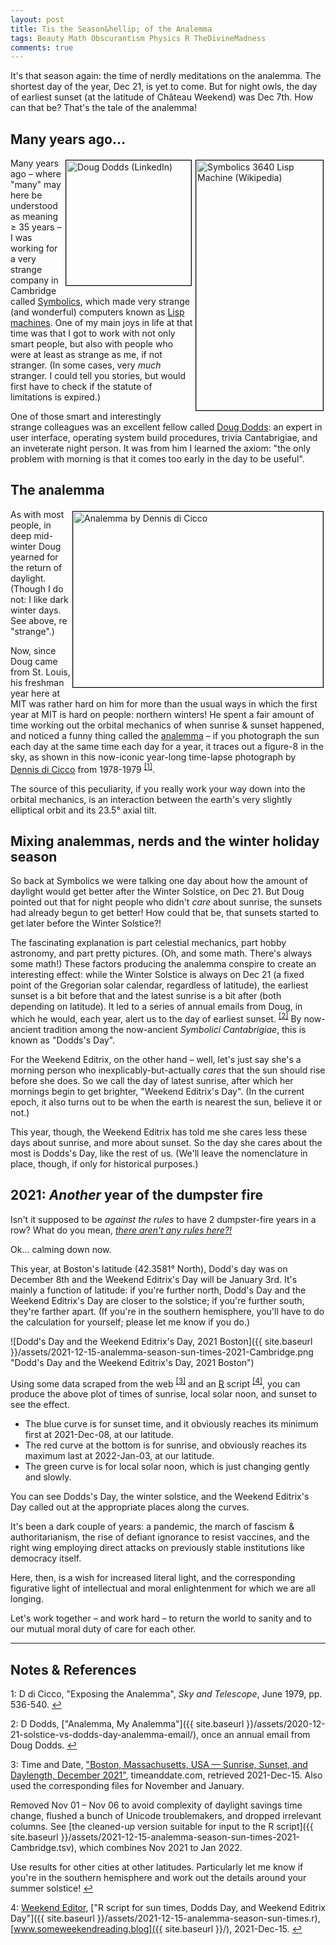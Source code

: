 ```yaml
---
layout: post
title: Tis the Season&hellip; of the Analemma
tags: Beauty Math Obscurantism Physics R TheDivineMadness
comments: true
---
```


It's that season again: the time of nerdly meditations on the analemma.  The shortest day
of the year, Dec 21, is yet to come.  But for night owls, the day of earliest sunset (at
the latitude of Ch&acirc;teau Weekend) was Dec 7th.  How can that be?  That's the tale of
the analemma!  


## Many years ago&hellip;

<img src="{{ site.baseurl }}/images/2020-12-21-solstice-vs-dodds-day-Symbolics3640_Modified.jpg" width="203" height="400" alt="Symbolics 3640 Lisp Machine (Wikipedia)" title="Symbolics 3640 Lisp Machine (Wikipedia)" style="float: right; margin: 3px 3px 3px 3px; border: 1px solid #000000;"/>
<img src="{{ site.baseurl }}/images/2020-12-21-solstice-vs-dodds-day-doug-dodds.jpg" width="200" height="200" alt="Doug Dodds (LinkedIn)" title="Doug Dodds (LinkedIn)" style="float: right; margin: 3px 3px 3px 3px; border: 1px solid #000000;"/>

Many years ago &ndash; where "many" may here be understood as meaning &ge; 35 years
&ndash; I was working for a very strange company in Cambridge called
[Symbolics](https://en.wikipedia.org/wiki/Symbolics), which made very strange (and
wonderful) computers known as [Lisp machines](https://en.wikipedia.org/wiki/Lisp_machine).
One of my main joys in life at that time was that I got to work with not only smart
people, but also with people who were at least as strange as me, if not stranger.  (In
some cases, very _much_ stranger.  I could tell you stories, but would first have to check
if the statute of limitations is expired.)  

One of those smart and interestingly strange colleagues was an excellent fellow called
[Doug Dodds](https://www.linkedin.com/in/doug-dodds-3ab495/): an expert in user interface,
operating system build procedures, trivia Cantabrigiae, and an inveterate night person.
It was from him I learned the axiom: "the only problem with morning is that it comes too
early in the day to be useful".  


## The analemma

<img src="{{ site.baseurl }}/images/2020-12-21-solistice-vs-dodds-day-analemma-di-cicco.jpg" width="400" height="281" alt="Analemma by Dennis di Cicco" title="Analemma by Dennis di Cicco" style="float: right; margin: 3px 3px 3px 3px; border: 1px solid #000000;"/>
As with most people, in deep mid-winter Doug yearned for the return of daylight. (Though I
do not: I like dark winter days.  See above, re "strange".)  

Now, since Doug came from St. Louis, his freshman year here at MIT was rather hard on him
for more than the usual ways in which the first year at MIT is hard on people: northern
winters!  He spent a fair amount of time working out the orbital mechanics of when sunrise
&amp; sunset happened, and noticed a funny thing called the
[analemma](https://en.wikipedia.org/wiki/Analemma) &ndash; if you
photograph the sun each day at the same time each day for a year, it traces out a figure-8
in the sky, as shown in this now-iconic year-long time-lapse photograph by 
[Dennis di Cicco](https://en.wikipedia.org/wiki/Dennis_di_Cicco)
from 1978-1979 <sup id="fn1a">[[1]](#fn1)</sup>.  

The source of this peculiarity, if you really work your way down into the orbital
mechanics, is an interaction between the earth's very slightly elliptical orbit and its
23.5&deg; axial tilt.  


## Mixing analemmas, nerds and the winter holiday season

So back at Symbolics we were talking one day about how the amount of daylight would get
better after the Winter Solstice, on Dec 21.  But Doug pointed out that for night people
who didn't _care_ about sunrise, the sunsets had already begun to get better!  How could
that be, that sunsets started to get later before the Winter Solstice?!  

The fascinating explanation is part celestial mechanics, part hobby astronomy, and part
pretty pictures.  (Oh, and some math.  There's always some math!)  These factors producing
the analemma conspire to create an interesting effect: while the Winter Solstice is always
on Dec 21 (a fixed point of the Gregorian solar calendar, regardless of latitude), the
earliest sunset is a bit before that and the latest sunrise is a bit after (both depending on
latitude).  It led to a series of annual emails from Doug, in which he would, each year,
alert us to the day of earliest sunset. <sup id="fn2a">[[2]](#fn2)</sup> By now-ancient
tradition among the now-ancient _Symbolici Cantabrigiae_, this is known as "Dodds's Day".  

For the Weekend Editrix, on the other hand &ndash; well, let's just say she's a morning person
who inexplicably-but-actually _cares_ that the sun should rise before she does.  So we call
the day of latest sunrise, after which her mornings begin to get brighter, 
"Weekend Editrix's Day".  (In the current epoch, it also turns out to be when the earth 
is nearest the sun, believe it or not.)  

This year, though, the Weekend Editrix has told me she cares less these days about
sunrise, and more about sunset.  So the day she cares about the most is Dodds's Day, like
the rest of us.  (We'll leave the nomenclature in place, though, if only for historical
purposes.)  


## 2021: _Another_ year of the dumpster fire

Isn't it supposed to be _against the rules_ to have 2 dumpster-fire years in a row?  What
do you mean,
[_there aren't any rules here?!_](https://www.brainyquote.com/quotes/thomas_a_edison_105328)  

Ok&hellip; calming down now.  

This year, at Boston's latitude (42.3581&deg; North), Dodd's day was on December 8th and
the Weekend Editrix's Day will be January 3rd.  It's mainly a function of latitude: if
you're further north, Dodd's Day and the Weekend Editrix's Day are closer to the solstice;
if you're further south, they're farther apart.  (If you're in the southern hemisphere,
you'll have to do the calculation for yourself; please let me know if you do.)  

![Dodd's Day and the Weekend Editrix's Day, 2021 Boston]({{ site.baseurl }}/assets/2021-12-15-analemma-season-sun-times-2021-Cambridge.png "Dodd's Day and the Weekend Editrix's Day, 2021 Boston")

Using some data scraped from the web <sup id="fn3a">[[3]](#fn3)</sup> and an
[R](https://www.r-project.org/) script <sup id="fn4a">[[4]](#fn4)</sup>, you can produce
the above plot of times of sunrise, local solar noon, and sunset to see the effect.  
- The blue curve is for sunset time, and it obviously reaches its minimum first at
  2021-Dec-08, at our latitude.  
- The red curve at the bottom is for sunrise, and obviously reaches its maximum last at
  2022-Jan-03, at our latitude.  
- The green curve is for local solar noon, which is just changing gently and slowly.  

You can see Dodds's Day, the winter solstice, and the Weekend Editrix's Day called out at
the appropriate places along the curves.  

It's been a dark couple of years: a pandemic, the march of fascism &amp; authoritarianism,
the rise of defiant ignorance to resist vaccines, and the right wing employing direct
attacks on previously stable institutions like democracy itself.  

Here, then, is a wish for increased literal light, and the corresponding figurative light
of intellectual and moral enlightenment for which we are all longing.  

Let's work together &ndash; and work hard &ndash; to return the world to sanity and to our
mutual moral duty of care for each other.  

---

## Notes &amp; References  

<!--
<sup id="fn1a">[[1]](#fn1)</sup>

<a id="fn1">1</a>: ***, ["***"](***), *** [↩](#fn1a)  

<a href="{{ site.baseurl }}/images/***"><img src="{{ site.baseurl }}/images/***" width="400" height="***" alt="***" title="***" style="float: right; margin: 3px 3px 3px 3px; border: 1px solid #000000;"></a>

<iframe width="400" height="224" src="***" allow="accelerometer; encrypted-media; gyroscope; picture-in-picture" allowfullscreen style="float: right; margin: 3px 3px 3px 3px; border: 1px solid #000000;"></iframe>
-->

<a id="fn1">1</a>: D di Cicco, "Exposing the Analemma", _Sky and Telescope_, June 1979, pp. 536-540. [↩](#fn1a)  

<a id="fn2">2</a>: D Dodds, ["Analemma, My Analemma"]({{ site.baseurl }}/assets/2020-12-21-solstice-vs-dodds-day-analemma-email/), once an annual email from Doug Dodds. [↩](#fn2a)  

<a id="fn3">3</a>: Time and Date, ["Boston, Massachusetts, USA — Sunrise, Sunset, and Daylength, December 2021"](https://www.timeanddate.com/sun/usa/boston), timeanddate.com, retrieved 2021-Dec-15.  Also used the corresponding files for November and January.  

Removed Nov 01 &ndash; Nov 06 to avoid complexity of daylight savings time change, flushed a bunch of Unicode troublemakers, and dropped irrelevant columns.  See [the cleaned-up version suitable for input to the R script]({{ site.baseurl }}/assets/2021-12-15-analemma-season-sun-times-2021-Cambridge.tsv), which combines Nov 2021 to Jan 2022.  

Use results for other cities at other latitudes.  Particularly let me know if you're in the southern hemisphere and work out the details around your summer solstice! [↩](#fn3a)  

<a id="fn4">4</a>: [Weekend Editor](mailto:SomeWeekendReadingEditor@gmail.com), ["R script for sun times, Dodds Day, and Weekend Editrix Day"]({{ site.baseurl }}/assets/2021-12-15-analemma-season-sun-times.r), [www.someweekendreading.blog]({{ site.baseurl }}/), 2021-Dec-15. [↩](#fn4a)  
